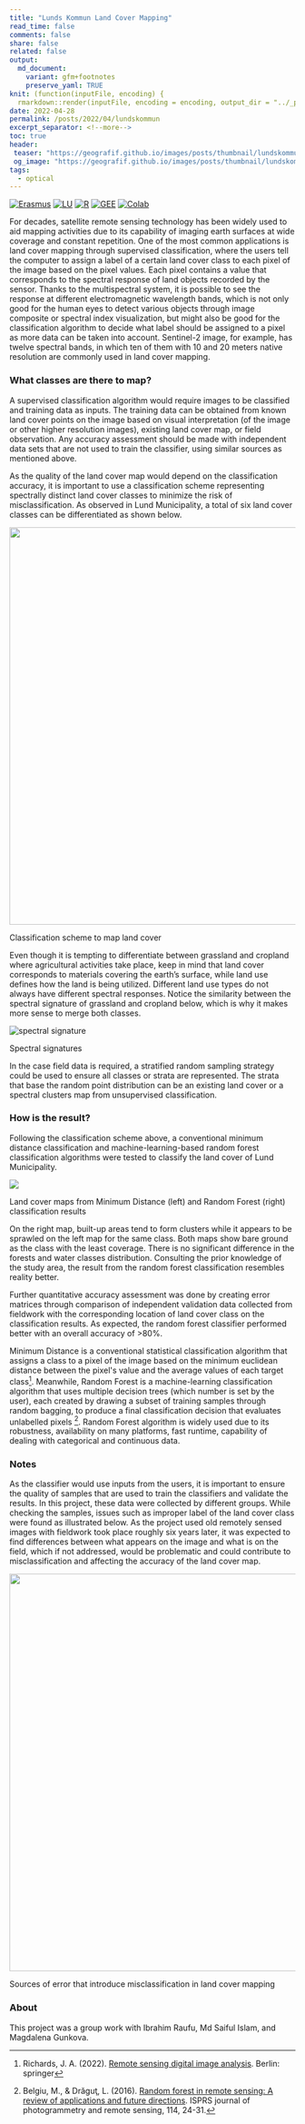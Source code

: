 ```yaml
---
title: "Lunds Kommun Land Cover Mapping"
read_time: false
comments: false
share: false
related: false
output:
  md_document:
    variant: gfm+footnotes
    preserve_yaml: TRUE
knit: (function(inputFile, encoding) {
  rmarkdown::render(inputFile, encoding = encoding, output_dir = "../_posts") })
date: 2022-04-28
permalink: /posts/2022/04/lundskommun
excerpt_separator: <!--more-->
toc: true
header:
 teaser: "https://geografif.github.io/images/posts/thumbnail/lundskommun.png"
 og_image: "https://geografif.github.io/images/posts/thumbnail/lundskommun.png"
tags:
  - optical
---
```

<!--more-->
[![Erasmus](https://img.shields.io/badge/-Erasmus+-003194?style=flat&logo=data%3Aimage%2Fpng%3Bbase64%2CiVBORw0KGgoAAAANSUhEUgAAAD8AAAA%2FCAMAAABggeDtAAABIFBMVEUAAAAPP48VP48TP4sWP4wWP4oXQYsYQYoZQYkaQocdQ4gdRoQhRoUlSoMmSYI1Unk2U3k5Vnc6VXY8V3U9WHQ%2BWXRBWnJDXHFEW3BJXm1KX21MYWtNYmtQY2lTZGdVZmZdamFea2FgbV9hbl9mcVxncFtqc1lrdFlsc1hudVdvdlZyd1V3elJ%2FgE2Af0yBgEyEg0qKhUaNiESOiUSQiUORikKSi0GZjj2ajz2ilTiklTenmDWvnDCxni%2BynS6zni60ny27pCm8oyi9pCi%2BpSe%2FpibCpyXEqSPHqiLOrx3VshnbthbduBTiuxHlvBDmvQ%2Fovw7pvg3qvw3uwQrvwgryxQjzxAf0xQf3yAX4xwT6yQP7ygL8ywL9ygH%2BywH%2FzAAAmFa4AAAADHRSTlMAEDBAUHCAkKDA0PBxv%2FUxAAABiElEQVR42u3PhXLbShhA4RPm5DKGmZkZimFG2%2Bf936KaxvFU9ni0KtO3zPvznaut54M8f8b7m11a0qWlWdJogoJJIwuxxUR%2FLELhyKZukLcCM7%2BTzBfukefBgeTtRQsEUHnSDV3xhSSvjNxAqSsjr0k059T2GSXOtqecI0CjlJFrIMS%2FlPEfX7PlNgL9skSx41EcItCw9OwTZ%2BRlFwH%2B2TJCkVb1iCBHaitFciqB1BxxfZP8KYH8m9FeSgwQaISfPqrKSlKrqKSgUugihS4wdl4nSGFSC%2BcZyaoXpHKhZkd4VLOnkoq6V8OTSn9dyZJCZuu3WPzbpLZeSUEF4cIPhfvpLyBDoMzjgRgXLyWQl4tSZFWzBMrqKkW2jFxXkajq2sgWcdPeO0%2Bgee%2Bdplimg0AdGUpRXUeg%2Blq%2BZjuUsUuITinDTpK0rB0a6aFEj5HDtRYSnKptPGotVJE29ZRk6v%2FkCZLXrhJA%2BiXvVu%2FIy40jycZ4x4mely6GavatVt7fQ4YPMjTId%2B0N62JShWj%2Bbc4AAAAASUVORK5CYII%3D&labelColor=003194)](#)
[![LU](https://img.shields.io/badge/-NGEN08-875E29?style=flat&logo=data%3Aimage%2Fpng%3Bbase64%2CiVBORw0KGgoAAAANSUhEUgAAADIAAAAyCAYAAAAeP4ixAAANc0lEQVR42u1ZBWDqyBblr3ubmfB83d3d%2FWmBJNB1d3ff514gCRTadXd3d3d3d3fX%2FnPCTDuw0HXfeTLEJnPt3HNvYv%2BNXsbZ6di0QTK%2BRujY%2B%2FkJqz2fkifgXzFI2fuGrrXaqFGxaf6ymy94dlsxJV8qpORxvitW7uXW%2F1EYP2mdzPuLjpzwp28%2BdOS6Jdd%2BregIt%2FZaLilW0r%2FzKXFYb%2Bu0e3JzrhOmxCp%2FqAD5lL1ch2e%2FPKVFzt4tVEoecNTw%2FrPoYz8ppkQCJaxPYKXv%2FJTYp2fjdlc%2BKTaK7kuIbWgl%2Fp6YnF1i3dcKjlzkdxeCAuRGxBfgb72Bo1rlJ0ftFJu%2B3RFnVKxhr%2B2n5M6R0Al7zVzS2jGbsObk8Qlbzz2TEuDBymy9xbnoWBsHjr0gfwdu81JlVzzzuwjQNqJp3qInb9PHU9Pxftp9AkfuDy2%2Fn0tZg%2F0kAjwpStD43o3WClJiw3BwbEY%2Bn3es1fMJOWL8MDEwEjwpd9H3ldPyoQkj%2BvT9zYTA5nZEPGypEandle8UXOv1kmdfG1nAsYZWu57cvCNjXxek5HlBUp7kJ%2BUxEPYk%2FDsP6xyPWPBMhKMFwsELzIh7X%2BW5bIu9LAWMQCQl9goYg79aiJQ1Oj%2FCWlz59iPRi1x7WX191Nqx6TgXPXufUto%2BNe9ai2eH97d5rjNl948E9eILZIfPZut7OUqtYtGyK88spSsWYLz5LXLhiuLkt%2BbacMvVIMwevyaod2hrEYvVuMXFnMOkvTzngmOPKrryAMMaB%2BSAPgx8CoRY6aoEvT0ULhTyN1zwhoqAc4hKfNgj9RqA5SGc1doX4vkWLYyfkMmfLUSQtuaii0QBnhZvVV48aOZcQu7GhDYqHZsh78iro3uT9nAImOpC8CN4r6MwPE8tFhzxRmSdjB0J5Dt2K64%2Fhlg4hALvtHxs%2BrwrV6isI27qFsKVV0xKNM1j7onIp4X%2FyQMbus84pNY%2BRBAfrjdOzVGYIGUtoV4yqbJRcQRialPTVYhonFUwJyBIDu4zVln4ZmWlCyqzvUk%2B0bymgvBSZI3hchHcd3QFBeWLP1UG3vxh5aVia5j82HxCnKEhF5vYvbxZkzVFQWWoXI8wOmlYkxUOFnMUkQ8arT15sBgEIQf0uKrcje%2FJpeTjpDJUAKE6gEAq6Z5d8ORuNWDy8o8KkUs0L9nmNM%2Bttaf8dkeV3IZys%2FzNpFVwxVvchKHtQ4rcZC8DiHcXMv0p5jkkzKui51ust9rT8dm4BwpD11OxOkxZfQrd2k80LQPkG9S7SylrVAJanFZy5O3UOuExC%2FyvvX%2BUkc3zSHK%2BI3fVx0bWHw03uQzx9S3oyNmMv2p4Fw7jq5yxd4hy1IjmpbDZZrpZjSWKhut%2F3lAIMlYGNJPdUZvYEQRmFTrlU9a1Z6cXm6HdkQd2MHDrWROEUQc6RznVt08IQID1PqCm21JyxXBzMUcA1NrXi81c%2BzyFOTpjF%2BlOgSvXV2verpKuT0ApuaQ2IJ5evzi9orfYIHo8N2WYvWCn0hBc4UjOJUd8sjaw3eRYekSBjyxMBKpa0xEbwJIdeQQrgGCbfKp5GF2n5MoT6u1higp0JkrOtdk%2B54mBVJg6%2F379%2BIDEnFWC2wTHD%2FC3qWWw1KnY1L61z2KTh1KjP7ByQmzfkYlvBU0fgZxwMOGbCEUEzDPD1xkEDOOQoDNZU6EwZe%2Bjc5ifrHFjpfVcVVDCvTjXbpoaaWDNFxEfSePlG8ENHCDOQQCFI1Fk7UT3KmXkilhzaoBEWrvGUZv2t8m7VKze4SOPaGAAfdmibYu%2BszIGI4FATJUwB9bmjdd1PghcMbXdiw9WN57DGTD8CCwzxgdLrQ8STITWmJ56RD4EtNsvDRdhTBVS8aW5EVjkPBJG%2Fa4s%2FBzvyNNafJ4lAksAPos6Z2%2FtJRDoEs6drfa3UIzT%2FV7ys2rzyeNNbWpYLYD1GuTxtAal7QzcAIRsNTjahWHK2oFwqUBjIcJmhyfHcn0TIChQ6MoAm95Ku1LBtfdFcJ%2FevacWxl7N0AKaxI%2BUmppipg6GV%2BCRGbo3qGaAw9R5vLRsZnCUsLfR%2F0nrA9d6IvJ7EE2uFybj8%2FvcsFkegE%2BVM9YSmmmrjH9kPfqvY1krSOeYmC5%2BFMTuYMTIbKyr6wlgstgQLoHk1Yp4%2BIJZGgXTpdF5TyzG0jVHH1axxvWpwXzSur52TbpXzhHbE2IZr8zsdbRf7ukRyP1ZwJGcwhUXjWk04MyTRU88h%2BOXldnP46yrO3NorkS6Uc7IK9Q651XxM1e8DsE%2Bh7X3qMQRCGNSnot4OKt%2BnIlTWb%2BHSMJlxSBq3P%2F8aJ9p%2B7uq86yVTHJW58GTjGB%2BwrymoZNUwWfxo%2FICkaeExFdwrHbCN63EQGY216jm0yKNRy2EmzB8JmetXCjoCLX%2FkTr1cxP6d3eSYWVXhe8I0qIXT0PTk6h9QGgnNrUqMuwtQKPjjm4FOiEBGj69LQst5gz8TmPeLkhaa5gKMlxlvRBZW7ttI4txRl46iHWKjhminJa0VG2qPvNx1jGCWj1EJvbhdttSGE3diWzUCu77hNQGgdefhPOkzeNdrD%2Fo9wx4VWxNil6eEC6seQt%2Fo%2BLsKHv2ZJMpkGOR5jfwkDONFtIj%2Brm8BgZiNmcGauBY13WS5xg%2ByU1wZrLipirX7KwugfnyOi99zOfmHXstJjOeU50Vvuc5A9JHtrt2htUkg5aCq%2FPcU9XQMXvcpvGuqUPj%2FUh1dI8gxsFCv8voLXW2ys%2FVi080S1JyJZV116Hvay4FFMpU8SUUVMzKDELmFsIuNnkoiV5OPWeUvPUGN7sVwMeuSbrt1eg590xE1yJyVHSCmExfZ9JCTrgYGtqOGtIBrQGBVJ4Pqmruf4iTzYj7gNV7WTF2ZuS6cKcJR3t954XbjWrbsO%2BsJIvUsqIVy3dvAv0tVqGN6yL5CvtceH7P7nPobBIwfMRxh2tfxDwW1UzmaJQztLRY8HldIbICpPDMEdwotVy%2FfxURz9PhhqNodZOUZlvk5lRMI%2BSCla9VHOsk3XxoUD9dUZdrldP2TkV00XXHQ8cJ0YdZlDN9GtxrHKq9iehtrc1YIMmMXM6V47HxnUqe%2BLLo2sMJz7DYa4i916Cse%2BhuoSOORgL9lGhmINzROH8JLPoV0S%2By2kZzCL1RKOtyzp1okCPPjGU8a8vVZE05US2YwkZfq1cL6FYNTR4gV2heRh5E2GRFx4zO63RVWqzgibfIYMtp1N6u2BfQ%2FTRdhHmGLllwZVfoWPcFyOo6LpkCiHpApluNcsDl3Abw4KwRK6Tr1Q76vM6oGtaq5oQ8SKMcOym6o0JLqEbCuMBocfZYVWRx7WzdwObc22AirRfkk9R7CCAqrvfrtV4nhaD5zX6S8tOIwtMldGOAEMjaQCdWulWQkOsTEuFGI2CVK8nHqKQCYom0nmUCcwxL3hM2i3fBbT7C8XsMfljog4CUpqYFOzltNcGqu5dd%2BTxbqmpf7zT8XMAHiOfw%2FRvg41O0hXJonhGiqXFiP%2BsI5Yr7%2Bi1i5UpzrtKN942SQCfOOq6q6HkPE2A%2Fq1F%2FjcokhPM3QYIUhRDfi1mtz6JAQ6%2BWN3Z49h2sCiMhFJUh1SBUs1BiMLMJTVSCqd8gJEZNB2iR7JcJkTBO9wtdK8M2LDuKOdAXto%2FI01iUEbZDXoN7UpGEeSKk7n11o10Plf%2ByoRCannAhtcALOg50l7wdwUiN043It7gBlpuEb9CY0Xod3WXU4wetnZp6w9RuGxRBl9V95%2BOQSMuu%2FXLBqzCDLPgam%2BI%2FpV36un55eYu%2BfY4FJdCslI1kvqiWRtDctU0Dci%2B6Kt2A%2FIwdlBDJkf1f0pWArVMHiRaNN%2FaJQ8A6C7BsS9OyuorMIt5gnTWOQfeerq%2Bg%2BPGf0YkXz3JmcFZqC%2BsCXY3xYyaFZF%2BpDRuk5rgBftzhy1hhcvNs6dDVYj9jkAEwV1WARLgmHVEu9W7s5wxmb%2FovfxdQP7S1NA%2Bj34KGdHf4iDr1yt9ci7xcWe%2FFOvUMweCa%2Bh%2BUxP2cWXLr7zERu06IfRR6jSfL%2FlmC6NpYUwOiFRLUN%2Fqa7mS0oz2DDF%2BoaQ1drVkz3OB73Uemy9LVqCSzadDuiqOKbg%2ByESRYjFWu2Xvp2jxHmP%2Blg8jB4KpYaYCktrKoJTT8Vn1i9uSVJWTtn7IuyOmaoENXoe3k6XNHZewPDciO%2BJnxGWPT2K8dZJzkXzr49DcN8Kf9YY31ob3AvJ%2FnELydAfgRNU%2B2zJnHsGQZPG0d04UVw%2F2fbhSGhubJ6TRz%2BE0G6xRA4OM6Dlhb5JlzDGglgaMf97YO8xGtyfhjJ7%2BI7gvcdwftvnj%2BXH1vKS1f3B%2BlQOx3GOz9PlZQn6UZeFHic%2Flys60kx7G7oqDyA10a0zJGhr9N%2F%2B6s6YqEcE%2B43b2x33uwqVb2xJuTjY8tlVwh0hDqajbqdFKNLJkRkeV0J7JyXX7Hsrk2GfN7JcvY2B85SE2guVdKXv3CSjefc%2BqLF%2BkKqQ1h3LyH8Qd0eonXYn%2F24Odl%2FHsBtcVFRJmTwcMafTIgeCDxXV505PMFl7nqLzzoWiGqQTbP%2BO2PX3ujGt8jB%2Fvtx%2F8BxjbsgUotyJoAAAAASUVORK5CYII%3D&labelColor=white)](https://www.nateko.lu.se/ngen08)
[![R](https://img.shields.io/badge/-script-276DC3.svg?style=flat&logo=R)](https://gist.github.com/geografif/6e72a44225e1412d9cfb665603b98f90)
[![GEE](https://img.shields.io/badge/-GEE-5077B5?style=flat&logo=data%3Aimage%2Fpng%3Bbase64%2CiVBORw0KGgoAAAANSUhEUgAAADIAAAAvCAYAAAChd5n0AAAL2UlEQVR42sVZBXAby7b0%2F4%2BZmZmZmfEyMzNTmNnMzMwkmUlgWWa%2BzGGqMKPOed1T3pTjF8dypHvfVHVG2lizp6cPzW5IoKO0tHRddXV1Snl5%2Bccu5Pe5ubnvxG%2BjsE58yP9iFBcX%2F6qoqKg1Pz%2F%2FdEFBgWJ%2BbrZkXC7XO%2FPy8noLCwsFs2Duwbr%2FeFMIwODPg0AmbqplZWWanZ1tAFU0JyenfDZr4e9jampqzqxRUlJigPUrsf633xAC8fHx78DiC4B9FRUVCpewDCBIQqEIlbnMT0V%2FAoOnXQcqH8ffhGdmZn44mCr8FDd9trKykoZqVlaWuelU0DC4yFa6jB%2BxMYi4ONc6BNdR3g9ktoDcv4NCBIt6LRc4H0iQxuHGdvxmJUiXYu4A%2BmC4G3M15jAgny7kz3pQn5%2FXDw0NvS0gEqr6f1hoE2MCsz835y4aAxhDNJjfOfM7r0%2BjxHTKcD6BTflIoIIwKGMpMxd%2Bk8F4ocJV3NCAiWA3P4GdOcT48EeRtLQ0TU5ONkhNTeV3ATQlJeXMNQTxjGvBBRn0PszfDFa8U5Xl51MlC4ZlZqRqaXGeOtoa5ZmxIdm0%2FlXZtnWzbN%2B%2B3bd582Z5%2BeWXpb%2B%2FX%2Brr6wXrGVIZGRnTrUk3pBqFQU2%2FWPS92JkNLH5Tb1iQkwEChdLQ6vF19L3ic4%2FukMGX9sv6HcfklE%2FPOQ4cOCAjIyOCTGfUmrom1KcauxFPnwt6LcENSicXwdycLM3PzdDV8eXyaEyX3BbaJ5cucus%2F57QDbXrJ%2FA69bW2XRJU%2BI2Ov7JFzETpy%2BIggIwqVmeRuTBCcB96Iin4xFj9uFbC8XNaSLL1%2FjV3%2BNself32yQ%2F89r12vWOzUq5e6DK5a4tLLFjr0H0%2B16b%2Fntuuy7BF5ZfOB%2FyL04osvSkNDA93tLDLMdLi2MGgkIPHHEey7WfAMCSgRn5SuNy%2Btl5vX9snclEFZkDbkeyimV65d5jKG%2FwuGXzmFFK%2BTWFHrq2eR2blzp3g8HnU4HIKNEosM7kll6GK%2FCFagFyLQJyp6FrJPqiaVdkvv8%2Fvk6PFTKhPjtE90%2B%2B6j4hjaJqvyxoTq%2FP3JtjOErgF47S%2BPt%2BqijGHZc%2BC4IXTixAnxer3S3d2t7e3tJCKWKhMFdkxV%2Fz9Ql%2FrR5J4oBZmmt39Q1I%2BxftshSax%2B3hD6B2KGZCyQ4J2hXn11y0GzFgPf7XZrb2%2Bv2mw2QYo2rsZ7TrRGtwWqRulEm8B6wC5XdJbj9a0HjUJ0rUsWOPQauB%2BBuKFK8tyGA7Jz63pxOp3a1dWlPT09VF9Qd6iGFfjPXzAJVNWvwk%2BPAoYIF96wYYPoBQ7XyHa5dY3HqEFVSOZiZLbrV3q1o%2FtZ31CfxxChKs3NzRIZGSnp6en0BgY%2BY%2BWfM53yvg7kwOAG7IALGILhI5j3WNWcC1ZVVYmKaCCDcbGuYFz%2B9mSrXr7IachchvmfTzVLToVDxoe61es1qvCeEh4ebmbaAXsOAbRrCHDjWgPKQSHGL0niW7i4kd0tPltNnoFFgkhKSoIfDxsWDPCN2w%2FJjj1Hxee7MGL2ro3CDHYRFLluhVv%2F8kSr%2FviuWk0o6JCxQa%2BODfdrY12thIWGalRUFIumQBHLNtpp7DUHuuzsfTwXrPanh8rISNc9u3ZIpXsT3UOuWORgqhWm3OSaF2T4xd1yepaknn19n9yBgGeq%2FtecVvnRXTb9%2Fh02fTi8WWqbPJJV0iyhYZEaFRlJMkoyjJmpvR1dLwSpboV1MpuOBPN6TWWJ5Dc%2BL39%2BvE0vxU5eucSkUgRvB33eGPMgSFV3bpADh0%2FOxtV0Ufqw%2FOzeevnZPTb9%2BX12%2FR7I%2FORuu%2Fz8XpusCI2T2JhIjYwEJsjQ8ClkJAT%2FLJ%2BBCKRDgcorkhtWuOXyRUyf5wYD929wEQZ0SftrcvCIf4SgpMxL8vi%2BcXO1UpVfgMzP77XrD%2B%2Bq07krkyQ%2BJoKKkIyBSc0kM1si%2BWhHYpIL5PLFTrmKRs8A%2BD4Jsc9Sm2ejnGTneJ4hvtM6Ptwn0blt8sdH6uTbt9bqt4Cf31cva6LSJDY63BAxiDSENAVkqMysicSlFgjaDL%2BIWLh0gtCD0b3iHt0%2BbQChzReXy6mjg6jsDo%2BuTmuT%2B9Y1SX51p%2BDeEhZmEbFgyLAckIz%2FRNjlJqXnI7idiAuz40idDgUxvwjR5VgM0Y%2FJ6Mtnd8EiojiPm6puakiPV0cGvIbU8EAP3YgpeCoRiwzPNEwAhsjKGWMERLKyc%2FTaJa2IEbfeHe6VW9d6hISsQGfgz0SIf3cROuSVuWMy%2FupeQ2jfrq3S1eli7TBELPT3dWtvt0fj4uIlIsLEyHRkWBp87KUW%2B%2FNgISszXZclt8sLGw%2FqsROnkZlOyMub9gvrwYqcUbluudsfUlSR5xWo6tSnkvolJs8hja1u6evp0qF%2Br8FAn1dbHF5Zm2KHGtOTsIjExsYqz%2BOfhqG9aNTM0ZKHfYIHKKttByghd2paP9%2B596g0922RlbmjJrvRlQjGyVQXvG55p16KtP3922v027fW6O8erJNrFjXIXWua5G7gxqWN8ov7G%2FWaJ3IkMTb8jMF4SMi4IOhyBqwj0dHRL4VwQJH3g9A8GB4HhTLhZvkIojLgaetoyxNcSUmxnjp1Smcau%2FcfE9fINokue1bujegW44LmjNKBdsRlPv8M6ZV1g6n2p%2FfY9Qd32vR7t9v0O7fZ9Ks31SIN23VFaILETaTeuLg47vxrMTExFficD2QkJCTEgczixMTET4ecb9TV1b0bZHaRjKUK222dxWDqfX3bYekY3iGJleNy%2B6oW%2BcujdvnV%2FXYUPZv%2BEARYzQnWEFyXm1a0SlxmtcRGGTW441SDClz482AQiUGzaOVrwmQZnup4IPKLzPEjsnPbBnlmdEC6vR51ujxS1%2ByW4lqXZJU7JbXE4UsrcSDdOqWhzSP9vV7JSk%2B2shVdibMz0Pcfn4O7HQMsF2PTJp2dnabdfuaZZ2T9%2BvXCWrB79y45sG%2BP7t29U7Zs3iQ8iw8ODpq%2F5VmDx1nT2XZ3aV%2BPCWoGN9KsgY6h8x0b6WdsSmhoqKUGPYFu9cfAn%2F3m5C1nl0k1LDI8xfFoyvxPI4kuj0vtjQ6tqe8Qh8MpvV638oyBugB0G6MHiT5gEgnWDH6ua%2B0WHKolMuJMgLO3Ihl7sJ5pvR1nlaeZyaaS4bmBhGhIWFa70O9%2FDf%2B%2FaE693L6ySZ6IapGVqW0Sm98hmWVwnyqnFNW4fEROhVPYti9JbpPrlrXJLQuKZO26cI2OijREEMwM8v2Ijc8E83HQt5DddlguNkFGQM4H14H%2F9%2Bt965rlm7fUmoxkteTfNZmolhmJmYnXce6wCcFA%2F8atdfrNW%2B16w5wsiUFwx0QbEorspMhGR%2BFSl4YEe0CNQtQYi4h1ciSkvblOEgud8q3b6vUn99SZdvwX5wC7Wv7%2FD%2B5u0B%2FdXa8XPVYmi9ckmnoRPanQoVrTtbzB5mA9yN499RBmPVSLi4uVpORkuEeB%2FPHBKpwv6mBog%2F5wCn6K679%2FsEaueapI5q1KNnXCatMtWIrAtY4i7f4o2I9L0879ENvq03I0HmTio0M1Aq02d%2FnRZelyz%2BJsuWNBru%2FuRdnyML4vXJMkYRHRkgAFEkDAqDANkHZJqCOYb3C%2Fybe3k09m0xDiLkpUZIRyp2ls4hRw9604mAFW6uWavwvWqzfr2RbhDxn6N40JFFSFhFy4%2F1sCIrF8%2BfL%2Fh3FbkbH8JoJ4YtxYL3kmgzvMbETj%2FCLCWMF8Er8J%2FNUbXMpmt9tp5IxEWGugYBR%2BcxF281Gosw6GRKAehMGYOQjey%2FB5EQn5QYQbQjIBP%2Fu1uuPPAjYaiXiZlgSfM7Fj9mdN1IcGKjYNAbonFWQa9gI%2FDGrmQg90GQiNM3uhI7aqPEEC7JH8fgUAEl%2BEOix4ZxHgd9QlElkP1e4IeaMGbvI2qPIkDN5FQiRAl6utrSWhyNmsBaOf5GYwDhgzVADkDoPEGp6R%2FFslcHf7FBRIBKG9mA8iLhqbmpreMctlSKYIsbMfcXMALpSH%2BWsXYs9%2FAN4bPR7jOHPdAAAAAElFTkSuQmCC)](https://code.earthengine.google.com/9b496f98a8c81d82972453f0fa0f896f)
[![Colab](https://img.shields.io/badge/-Open%20in%20Colab-blue.svg?style=flat&logo=googlecolab&labelColor=5c5c5c)](https://colab.research.google.com/drive/1P3GGgUq6dIBpimdGt__A1B_hQuqYP8nw?usp=sharing)
<br>

For decades, satellite remote sensing technology has been widely used to aid mapping<!--more--> activities due to its capability of imaging earth surfaces at wide coverage and constant repetition. One of the most common applications is land cover mapping through supervised classification, where the users tell the computer to assign a label of a certain land cover class to each pixel of the image based on the pixel values. Each pixel contains a value that corresponds to the spectral response of land objects recorded by the sensor. Thanks to the multispectral system, it is possible to see the response at different electromagnetic wavelength bands, which is not only good for the human eyes to detect various objects through image composite or spectral index visualization, but might also be good for the classification algorithm to decide what label should be assigned to a pixel as more data can be taken into account. Sentinel-2 image, for example, has twelve spectral bands, in which ten of them with 10 and 20 meters native resolution are commonly used in land cover mapping.

### What classes are there to map?
A supervised classification algorithm would require images to be classified and training data as inputs. The training data can be obtained from known land cover points on the image based on visual interpretation (of the image or other higher resolution images), existing land cover map, or field observation. Any accuracy assessment should be made with independent data sets that are not used to train the classifier, using similar sources as mentioned above.

As the quality of the land cover map would depend on the classification accuracy, it is important to use a classification scheme representing spectrally distinct land cover classes to minimize the risk of misclassification. As observed in Lund Municipality, a total of six land cover classes can be differentiated as shown below.

<p align="center">
<img src="https://i.imgur.com/yfLK5x9.png" style="width: 700px;"/>
<figcaption>Classification scheme to map land cover</figcaption>
</p>

Even though it is tempting to differentiate between grassland and cropland where agricultural activities take place, keep in mind that land cover corresponds to materials covering the earth’s surface, while land use defines how the land is being utilized. Different land use types do not always have different spectral responses. Notice the similarity between the spectral signature of grassland and cropland below, which is why it makes more sense to merge both classes.

![spectral signature](https://i.imgur.com/GTWBrgd.png)
<figcaption>Spectral signatures</figcaption>
<p></p>

In the case field data is required, a stratified random sampling strategy could be used to ensure all classes or strata are represented. The strata that base the random point distribution can be an existing land cover or a spectral clusters map from unsupervised classification.

### How is the result?
Following the classification scheme above, a conventional minimum distance classification and machine-learning-based random forest classification algorithms were tested to classify the land cover of Lund Municipality.

![](https://i.imgur.com/trHnqM9.jpg)
<figcaption>Land cover maps from Minimum Distance (left) and Random Forest (right) classification results</figcaption>
<p></p>

On the right map, built-up areas tend to form clusters while it appears to be sprawled on the left map for the same class. Both maps show bare ground as the class with the least coverage. There is no significant difference in the forests and water classes distribution. Consulting the prior knowledge of the study area, the result from the random forest classification resembles reality better.

Further quantitative accuracy assessment was done by creating error matrices through comparison of independent validation data collected from fieldwork with the corresponding location of land cover class on the classification results. As expected, the random forest classifier performed better with an overall accuracy of >80%.

Minimum Distance is a conventional statistical classification algorithm that assigns a class to a pixel of the image based on the minimum euclidean distance between the pixel's value and the average values of each target class[^1]. Meanwhile, Random Forest is a machine-learning classification algorithm that uses multiple decision trees (which number is set by the user), each created by drawing a subset of training samples through random bagging, to produce a final classification decision that evaluates unlabelled pixels [^2]. Random Forest algorithm is widely used due to its robustness, availability on many platforms, fast runtime, capability of dealing with categorical and continuous data.

### Notes  
As the classifier would use inputs from the users, it is important to ensure the quality of samples that are used to train the classifiers and validate the results. In this project, these data were collected by different groups. While checking the samples, issues such as improper label of the land cover class were found as illustrated below. As the project used old remotely sensed images with fieldwork took place roughly six years later, it was expected to find differences between what appears on the image and what is on the field, which if not addressed, would be problematic and could contribute to misclassification and affecting the accuracy of the land cover map.

<p align="center">
<img src="https://i.imgur.com/Q03ifDE.jpg" style="width: 700px;"/>
<figcaption>Sources of error that introduce misclassification in land cover mapping</figcaption>
</p>

### About
This project was a group work with Ibrahim Raufu, Md Saiful Islam, and Magdalena Gunkova.

[^1]: Richards, J. A. (2022). [Remote sensing digital image analysis](https://link.springer.com/book/10.1007/978-3-030-82327-6). Berlin: springer

[^2]: Belgiu, M., & Drăguţ, L. (2016). [Random forest in remote sensing: A review of applications and future directions](https://doi.org/10.1016/j.isprsjprs.2016.01.011).  ISPRS journal of photogrammetry and remote sensing, 114, 24-31.

[^3]: Haralick, R. M., Shanmugam, K., & Dinstein, I. H. (2020). [Textural features for image classification](https://ieeexplore.ieee.org/document/4309314). IEEE Transactions on systems, man, and cybernetics, (6), 610-621.
